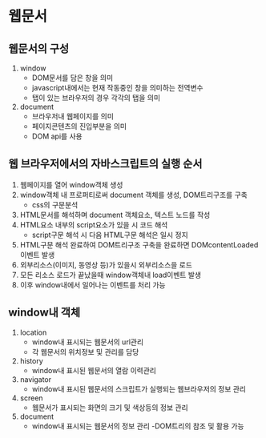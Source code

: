 # 웹문서

## 웹문서의 구성

1. window
    - DOM문서를 담은 창을 의미
    - javascript내에서는 현재 작동중인 창을 의미하는 전역변수
    - 탭이 있는 브라우저의 경우 각각의 탭을 의미
2. document
    - 브라우저내 웹페이지를 의미
    - 페이지콘텐츠의 진입부분을 의미
    - DOM api를 사용

## 웹 브라우저에서의 자바스크립트의 실행 순서

1. 웹페이지를 열어 window객체 생성
2. window객체 내 프로퍼티로써 document 객체를 생성, DOM트리구조를 구축
    - css의 구문분석
3. HTML문서를 해석하며 document 객체요소, 텍스트 노드를 작성
4. HTML요소 내부의 script요소가 있을 시 코드 해석
    - script구문 해석 시 다음 HTML구문 해석은 일시 정지
5. HTML구문 해석 완료하여 DOM트리구조 구축을 완료하면  DOMcontentLoaded이벤트 발생
6. 외부리소스(이미지, 동영상 등)가 있을시 외부리소스을 로드
7. 모든 리소스 로드가 끝났을때 window객체내 load이벤트 발생
8. 이후 window내에서 일어나는 이벤트를 처리 가능

## window내 객체

1. location
    - window내 표시되는 웹문서의 url관리
    - 각 웹문서의 위치정보 및 관리를 담당
2. history
    - window내 표시된 웹문서의 열람 이력관리
3. navigator
    - window내 표시된 웹문서의 스크립트가 실행되는 웹브라우저의 정보 관리
4. screen
    - 웹문서가 표시되는 화면의 크기 및 색상등의 정보 관리
5. document
    - window내 표시되는 웹문서의 정보 관리
    -DOM트리의 참조 및 활용 가능
    
